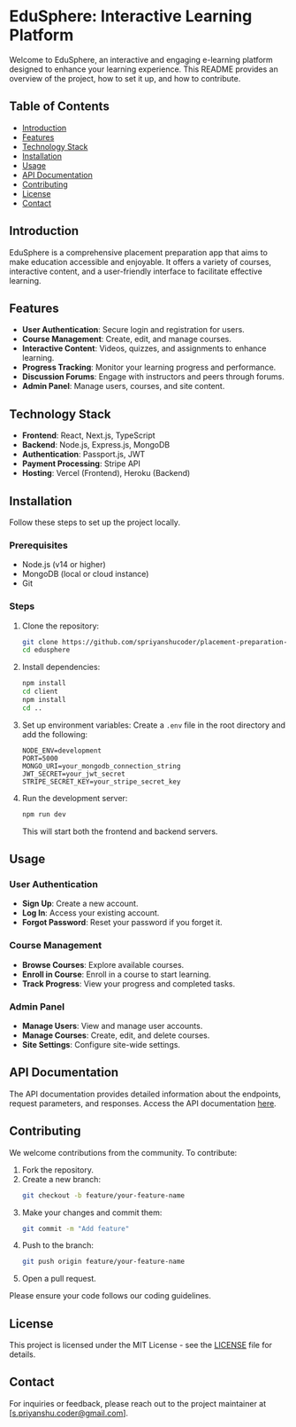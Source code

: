 # EduSphere: Interactive Learning Platform

Welcome to EduSphere, an interactive and engaging e-learning platform designed to enhance your learning experience. This README provides an overview of the project, how to set it up, and how to contribute.

## Table of Contents
- [Introduction](#introduction)
- [Features](#features)
- [Technology Stack](#technology-stack)
- [Installation](#installation)
- [Usage](#usage)
- [API Documentation](#api-documentation)
- [Contributing](#contributing)
- [License](#license)
- [Contact](#contact)

## Introduction
EduSphere is a comprehensive placement preparation app that aims to make education accessible and enjoyable. It offers a variety of courses, interactive content, and a user-friendly interface to facilitate effective learning.

## Features
- **User Authentication**: Secure login and registration for users.
- **Course Management**: Create, edit, and manage courses.
- **Interactive Content**: Videos, quizzes, and assignments to enhance learning.
- **Progress Tracking**: Monitor your learning progress and performance.
- **Discussion Forums**: Engage with instructors and peers through forums.
- **Admin Panel**: Manage users, courses, and site content.

## Technology Stack
- **Frontend**: React, Next.js, TypeScript
- **Backend**: Node.js, Express.js, MongoDB
- **Authentication**: Passport.js, JWT
- **Payment Processing**: Stripe API
- **Hosting**: Vercel (Frontend), Heroku (Backend)

## Installation
Follow these steps to set up the project locally.

### Prerequisites
- Node.js (v14 or higher)
- MongoDB (local or cloud instance)
- Git

### Steps
1. Clone the repository:
    ```bash
    git clone https://github.com/spriyanshucoder/placement-preparation-app
    cd edusphere
    ```

2. Install dependencies:
    ```bash
    npm install
    cd client
    npm install
    cd ..
    ```

3. Set up environment variables: Create a `.env` file in the root directory and add the following:
    ```env
    NODE_ENV=development
    PORT=5000
    MONGO_URI=your_mongodb_connection_string
    JWT_SECRET=your_jwt_secret
    STRIPE_SECRET_KEY=your_stripe_secret_key
    ```

4. Run the development server:
    ```bash
    npm run dev
    ```
   This will start both the frontend and backend servers.

## Usage
### User Authentication
- **Sign Up**: Create a new account.
- **Log In**: Access your existing account.
- **Forgot Password**: Reset your password if you forget it.

### Course Management
- **Browse Courses**: Explore available courses.
- **Enroll in Course**: Enroll in a course to start learning.
- **Track Progress**: View your progress and completed tasks.

### Admin Panel
- **Manage Users**: View and manage user accounts.
- **Manage Courses**: Create, edit, and delete courses.
- **Site Settings**: Configure site-wide settings.

## API Documentation
The API documentation provides detailed information about the endpoints, request parameters, and responses. Access the API documentation [here](#).

## Contributing
We welcome contributions from the community. To contribute:
1. Fork the repository.
2. Create a new branch:
    ```bash
    git checkout -b feature/your-feature-name
    ```
3. Make your changes and commit them:
    ```bash
    git commit -m "Add feature"
    ```
4. Push to the branch:
    ```bash
    git push origin feature/your-feature-name
    ```
5. Open a pull request.

Please ensure your code follows our coding guidelines.

## License
This project is licensed under the MIT License - see the [LICENSE](LICENSE) file for details.

## Contact
For inquiries or feedback, please reach out to the project maintainer at [s.priyanshu.coder@gmail.com].
